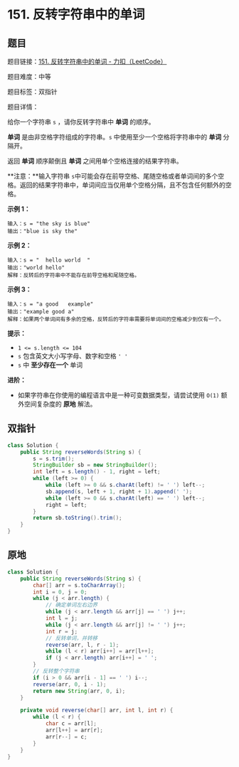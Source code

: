 # 151. 反转字符串中的单词

## 题目

题目链接：[151. 反转字符串中的单词 - 力扣（LeetCode）](https://leetcode.cn/problems/reverse-words-in-a-string/description/)

题目难度：中等

题目标签：双指针

题目详情：

给你一个字符串 `s` ，请你反转字符串中 **单词** 的顺序。

**单词** 是由非空格字符组成的字符串。`s` 中使用至少一个空格将字符串中的 **单词** 分隔开。

返回 **单词** 顺序颠倒且 **单词** 之间用单个空格连接的结果字符串。

**注意：**输入字符串 `s`中可能会存在前导空格、尾随空格或者单词间的多个空格。返回的结果字符串中，单词间应当仅用单个空格分隔，且不包含任何额外的空格。

**示例 1：**

```
输入：s = "the sky is blue"
输出："blue is sky the"
```

**示例 2：**

```
输入：s = "  hello world  "
输出："world hello"
解释：反转后的字符串中不能存在前导空格和尾随空格。
```

**示例 3：**

```
输入：s = "a good   example"
输出："example good a"
解释：如果两个单词间有多余的空格，反转后的字符串需要将单词间的空格减少到仅有一个。
```

**提示：**

- `1 <= s.length <= 104`
- `s` 包含英文大小写字母、数字和空格 `' '`
- `s` 中 **至少存在一个** 单词

**进阶：**

- 如果字符串在你使用的编程语言中是一种可变数据类型，请尝试使用 `O(1)` 额外空间复杂度的 **原地** 解法。



## 双指针

``` java
class Solution {
    public String reverseWords(String s) {
        s = s.trim();
        StringBuilder sb = new StringBuilder();
        int left = s.length() - 1, right = left;
        while (left >= 0) {
            while (left >= 0 && s.charAt(left) != ' ') left--;
            sb.append(s, left + 1, right + 1).append(' ');
            while (left >= 0 && s.charAt(left) == ' ') left--;
            right = left;
        }
        return sb.toString().trim(); 
    }
}
```



## 原地

``` java
class Solution {
    public String reverseWords(String s) {
        char[] arr = s.toCharArray();
        int i = 0, j = 0;
        while (j < arr.length) {
            // 确定单词左右边界
            while (j < arr.length && arr[j] == ' ') j++;
            int l = j;
            while (j < arr.length && arr[j] != ' ') j++;
            int r = j;
            // 反转单词，并转移
            reverse(arr, l, r - 1);
            while (l < r) arr[i++] = arr[l++];
            if (j < arr.length) arr[i++] = ' ';
        }
        // 反转整个字符串
        if (i > 0 && arr[i - 1] == ' ') i--;
        reverse(arr, 0, i - 1);
        return new String(arr, 0, i);
    }

    private void reverse(char[] arr, int l, int r) {
        while (l < r) {
            char c = arr[l];
            arr[l++] = arr[r];
            arr[r--] = c;
        }
    }
}
```

